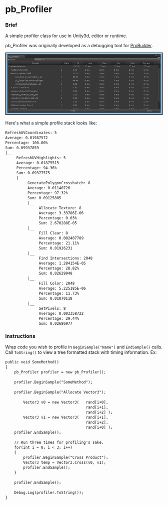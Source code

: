 pb_Profiler
===========

### Brief

A simple profiler class for use in Unity3d, editor or runtime.

pb_Profiler was originally developed as a debugging tool for [ProBuilder](http://www.protoolsforunity3d.com/probuilder/).

![](interface.PNG?raw=true)

Here's what a simple profile stack looks like:

	RefreshUVCoordinates: 5
	Average: 0.01987572
	Percentage: 100.00%
	Sum: 0.09937859
	|__
	     RefreshUVHighlights: 5
	     Average: 0.01875515
	     Percentage: 94.36%
	     Sum: 0.09377575
	     |__
	          GeneratePolygonCrosshatch: 8
	          Average: 0.01140726
	          Percentage: 97.32%
	          Sum: 0.09125805
	          |__
	               Allocate Texture: 8
	               Average: 3.33786E-06
	               Percentage: 0.03%
	               Sum: 2.670288E-05
	          |__
	               Fill Clear: 8
	               Average: 0.002407789
	               Percentage: 21.11%
	               Sum: 0.01926231
	          |__
	               Find Intersections: 2048
	               Average: 1.284154E-05
	               Percentage: 28.82%
	               Sum: 0.02629948
	          |__
	               Fill Color: 2048
	               Average: 5.225185E-06
	               Percentage: 11.73%
	               Sum: 0.01070118
	          |__
	               SetPixels: 8
	               Average: 0.003358722
	               Percentage: 29.44%
	               Sum: 0.02686977


### Instructions

Wrap code you wish to profile in `BeginSample("Name")` and `EndSample()` calls.  Call `ToString()` to view a tree formatted stack with timing information.  Ex:

	public void SomeMethod()
	{
		pb_Profiler profiler = new pb_Profiler();
	
		profiler.BeginSample("SomeMethod");
		
		profiler.BeginSample("Allocate Vector3");
	
			Vector3 v0 = new Vector3(	rand[i+0],
										rand[i+1],
										rand[i+2] );
			Vector3 v1 = new Vector3( 	rand[i+1],
										rand[i+2],
										rand[i+0] );
		profiler.EndSample();
	
		// Run three times for profiling's sake.
		for(int i = 0; i < 3; i++)
		{
			profiler.BeginSample("Cross Product");
			Vector3 temp = Vector3.Cross(v0, v1);
			profiler.EndSample();
		}
	
		profiler.EndSample();
	
		Debug.Log(profiler.ToString());
	}
